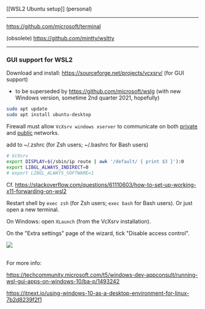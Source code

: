 
[[WSL2 Ubuntu setup]] (personal)

---

https://github.com/microsoft/terminal

(obsolete) https://github.com/mintty/wsltty

---

### GUI support for WSL2

Download and install:
https://sourceforge.net/projects/vcxsrv/ (for GUI support)
- to be superseded by https://github.com/microsoft/wslg (with new Windows version, sometime 2nd quarter 2021, hopefully)


```bash
sudo apt update
sudo apt install ubuntu-desktop
```


Firewall must allow `VcXsrv windows xserver` to communicate on both <u>private</u> and <u>public</u> networks.

add to ~/.zshrc (for Zsh users; ~/.bashrc for Bash users)
```bash
# VcXsrv
export DISPLAY=$(/sbin/ip route | awk '/default/ { print $3 }'):0
export LIBGL_ALWAYS_INDIRECT=0
# export LIBGL_ALWAYS_SOFTWARE=1
```

Cf. https://stackoverflow.com/questions/61110603/how-to-set-up-working-x11-forwarding-on-wsl2

Restart shell by `exec zsh` (for Zsh users; `exec bash` for Bash users). Or just open a new terminal.

On Windows: open `XLaunch` (from the VcXsrv installation).

On the "Extra settings" page of the wizard, tick "Disable access control".

![](https://i.stack.imgur.com/6C7AT.png)


\
For more info:

https://techcommunity.microsoft.com/t5/windows-dev-appconsult/running-wsl-gui-apps-on-windows-10/ba-p/1493242

https://itnext.io/using-windows-10-as-a-desktop-environment-for-linux-7b2d8239f2f1